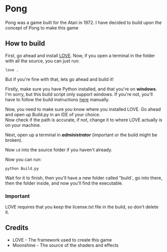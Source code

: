 # Pong
Pong was a game built for the Atari in 1972. I have decided to build upon the concept of Pong to make this game

## How to build
First, go ahead and install [LOVE](https://love2d.org/).
Now, if you open a terminal in the folder with all the source, you can just run:  
```
love .
```  
But if you're fine with that, lets go ahead and build it!  

Firstly, make sure you have Python installed, and that you're on **windows**. I'm sorry, but this build script only support windows. If you're not, you'll have to follow the build instructions [here](https://love2d.org/wiki/Game_Distribution) manually.

Now, you need to make sure you know where you installed LOVE. Go ahead and open up Build.py in an IDE of your choice.  
Now check if the path is accurate, if not, change it to where LOVE actually is on your machine.

Next, open up a terminal in _**administrator**_ (important or the build might be broken).

Now `cd` into the source folder if you haven't already.

Now you can run:
```
python Build.py
```
Wait for it to finish, then you'll have a new folder called "build`, go into there, then the folder inside, and now you'll find the executable.

### Important
LOVE requires that you *keep* the license.txt file in the build, so don't delete it.

## Credits
- LOVE - The framework used to create this game
- Moonshine - The source of the shaders and effects